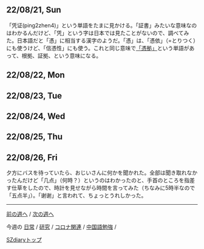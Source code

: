 ## 22/08/21, Sun

「凭证(ping2zhen4)」という単語をたまに見かける。「証書」みたいな意味なのはわかるんだけど、「凭」という字は日本では見たことがないので、調べてみた。日本語だと「憑」に相当する漢字のようだ。「憑」は、「憑依」（=とりつく）にも使うけど、「信憑性」にも使う。これと同じ意味で[「憑拠」](https://dictionary.goo.ne.jp/word/%E6%86%91%E6%8B%A0/#jn-187725)という単語があって、根拠、証拠、という意味になる。


## 22/08/22, Mon


## 22/08/23, Tue


## 22/08/24, Wed


## 22/08/25, Thu


## 22/08/26, Fri

夕方にバスを待っていたら、おじいさんに何かを聞かれた。全部は聞き取れなかったんだけど「几点」（何時？）というのはわかったのと、手首のところを指差す仕草をしたので、時計を見せながら時間を言ってみた（ちなみに5時半なので「五点半」）。「谢谢」と言われて、ちょっとうれしかった。


***

[前の週へ](2207-2.md) /
[次の週へ](2208-4.md)

今週の
[日常](../diary/2208-3.md) /
[研究](../research/2208-3.md) /
[コロナ関連](../covid19/2208-3.md) / 
[中国語勉強](../chinese/2208-3.md) / 

[SZdiaryトップ](../../README.md)
